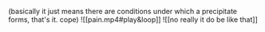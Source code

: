 (basically it just means there are conditions under which a precipitate forms, that's it. cope)
![[pain.mp4#play&loop]]
![[no really it do be like that]]